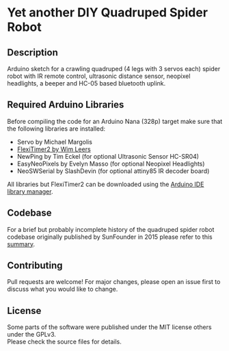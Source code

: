 # Yet another DIY Quadruped Spider Robot

## Description

Arduino sketch for a crawling quadruped (4 legs with 3 servos each)
spider robot with IR remote control, ultrasonic distance sensor,
neopixel headlights, a beeper and HC-05 based bluetooth uplink.

## Required Arduino Libraries

Before compiling the code for an Arduino Nana (328p) target make sure
that the following libraries are installed:

- Servo by Michael Margolis
- [FlexiTimer2 by Wim Leers](https://github.com/wimleers/flexitimer2)
- NewPing by Tim Eckel (for optional Ultrasonic Sensor HC-SR04)
- EasyNeoPixels by Evelyn Masso (for optional Neopixel Headlights)
- NeoSWSerial by SlashDevin (for optional attiny85 IR decoder board)

All libraries but FlexiTimer2 can be downloaded using the [Arduino IDE 
library manager](https://www.arduino.cc/en/Guide/Libraries).

## Codebase

For a brief but probably incomplete history of the quadruped spider robot
codebase originally published by SunFounder in 2015 please refer to this
[summary](https://github.com/lrswss/diy-spider-robot/blob/master/software/codebase/README.md).

## Contributing

Pull requests are welcome! For major changes, please open an issue first to
discuss what you would like to change.

## License

Some parts of the software were published under the MIT license others under the GPLv3.  
Please check the source files for details.
